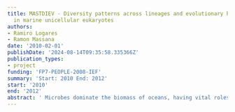 ```yaml
---
title: MASTDIEV - Diversity patterns across lineages and evolutionary hierarchies
  in marine unicellular eukaryotes
authors:
- Ramiro Logares
- Ramon Massana
date: '2010-02-01'
publishDate: '2024-08-14T09:35:58.335366Z'
publication_types:
- project
funding: 'FP7-PEOPLE-2008-IEF'
summary: 'Start: 2010 End: 2012'
start: '2010'
end: '2012'
abstract: ' Microbes dominate the biomass of oceans, having vital roles in the functioning of ecosystems and the biogeochemical cycling. Yet, little is known about the total extent and structuring patterns of their genetic diversity, especially at the species and population levels. Pointing into this research direction, this proposal has two general aims: (a) to go deeper into assessing the extent of picoeukaryotic (2-5 μm cell size) diversity in marine environments and (b) to investigate genetic patterns at the species and population levels. The chosen lineage for this study is the MArine STramenopiles -4 (MAST-4), a recently discovered group of heterotrophic picoeukaryotes that can be relative abundant (and therefore important) in marine environments. Two novel molecular techniques are considered for this proposal: (1) Pyrosequencing and (2) Single-Cell-Whole-Genome-Amplification. The use of these new techniques and several standard ones, together with the availability of a unique marine environmental DNA set of samples from a variety of geographic locations around the world, will allow a strong assessment of the extent of the MAST-4 diversity, with the potential to unveil new lineages as well as genetic structuring patterns at the species and population levels. The genetic patterns found at different evolutionary hierarchies will be correlated with environmental data in order get insight into ecological adaptation and evolutionary diversification. '
---
```

